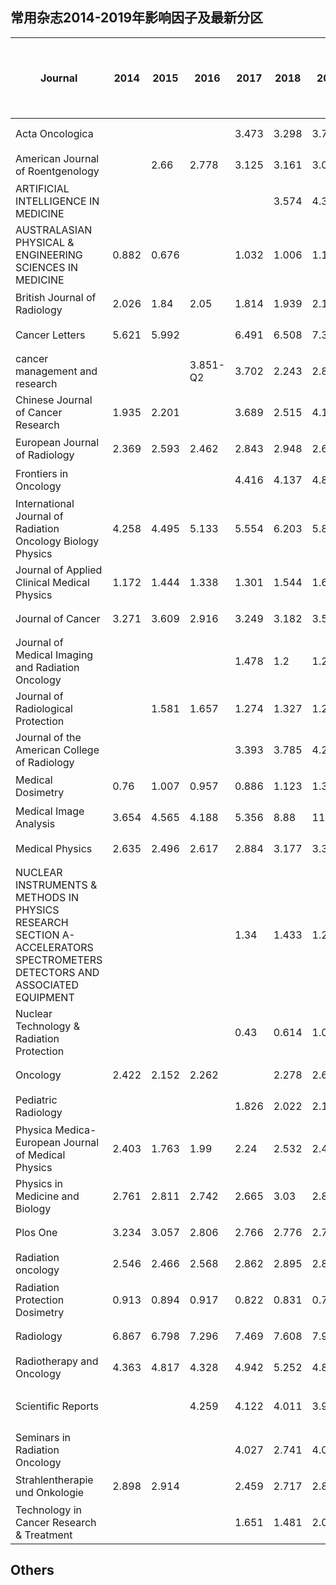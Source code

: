 <!--
## Welcome to GitHub Pages

You can use the [editor on GitHub](https://github.com/StevendeLiu/reasearch.stevendeliu.io/edit/gh-pages/index.md) to maintain and preview the content for your website in Markdown files.
Whenever you commit to this repository, GitHub Pages will run [Jekyll](https://jekyllrb.com/) to rebuild the pages in your site, from the content in your Markdown files.


### Markdown

Markdown is a lightweight and easy-to-use syntax for styling your writing. It includes conventions for

```markdown
Syntax highlighted code block

# Header 1
## Header 2
### Header 3

- Bulleted
- List

1. Numbered
2. List

**Bold** and _Italic_ and `Code` text

[Link](url) and ![Image](src)
```

For more details see [GitHub Flavored Markdown](https://guides.github.com/features/mastering-markdown/).

### Jekyll Themes

Your Pages site will use the layout and styles from the Jekyll theme you have selected in your [repository settings](https://github.com/StevendeLiu/reasearch.stevendeliu.io/settings). The name of this theme is saved in the Jekyll `_config.yml` configuration file.

### Support or Contact

Having trouble with Pages? Check out our [documentation](https://docs.github.com/categories/github-pages-basics/) or [contact support](https://github.com/contact) and we’ll help you sort it out.
-->
## 常用杂志2014-2019年影响因子及最新分区
| Journal                                                                                                                   | 2014  | 2015  | 2016     | 2017  | 2018  | 2019   | 最新分区（科睿唯安/中科院） |
|---------------------------------------------------------------------------------------------------------------------------|-------|-------|----------|-------|-------|--------|-----------------------------|
| Acta Oncologica                                                                                                           |       |       |          | 3.473 | 3.298 | 3.701  | Q2/3区                      |
| American Journal of Roentgenology                                                                                         |       | 2.66  | 2.778    | 3.125 | 3.161 | 3.013  | Q1/3区                      |
| ARTIFICIAL INTELLIGENCE IN MEDICINE                                                                                       |       |       |          |       | 3.574 | 4.383  | Q1/3区                      |
| AUSTRALASIAN PHYSICAL & ENGINEERING SCIENCES IN MEDICINE                                                                  | 0.882 | 0.676 |          | 1.032 | 1.006 | 1.161  | Q4/4区                      |
| British Journal of Radiology                                                                                              | 2.026 | 1.84  | 2.05     | 1.814 | 1.939 | 2.196  | Q3/4区                      |
| Cancer Letters                                                                                                            | 5.621 | 5.992 |          | 6.491 | 6.508 | 7.360  | Q1/1区                      |
| cancer management and research                                                                                            |       |       | 3.851-Q2 | 3.702 | 2.243 | 2.886  | Q2/3区                      |
| Chinese Journal of Cancer Research                                                                                        | 1.935 | 2.201 |          | 3.689 | 2.515 | 4.135  | Q2/3区                      |
| European Journal of Radiology                                                                                             | 2.369 | 2.593 | 2.462    | 2.843 | 2.948 | 2.687  | Q2/3区                      |
| Frontiers in Oncology                                                                                                     |       |       |          | 4.416 | 4.137 | 4.848  | Q2/2区                      |
| International Journal of Radiation Oncology Biology Physics                                                               | 4.258 | 4.495 | 5.133    | 5.554 | 6.203 | 5.859  | Q1/2区                      |
| Journal of Applied Clinical Medical Physics                                                                               | 1.172 | 1.444 | 1.338    | 1.301 | 1.544 | 1.679  | Q4/4区                      |
| Journal of Cancer                                                                                                         | 3.271 | 3.609 | 2.916    | 3.249 | 3.182 | 3.565  | Q2/3区                      |
| Journal of Medical Imaging and Radiation Oncology                                                                         |       |       |          | 1.478 | 1.2   | 1.283  | Q3/4区                      |
| Journal of Radiological Protection                                                                                        |       | 1.581 | 1.657    | 1.274 | 1.327 | 1.261  | Q2/4区                      |
| Journal of the American College of Radiology                                                                              |       |       |          | 3.393 | 3.785 | 4.268  | Q1/3区                      |
| Medical Dosimetry                                                                                                         | 0.76  | 1.007 | 0.957    | 0.886 | 1.123 | 1.396  | Q4/4区                      |
| Medical Image Analysis                                                                                                    | 3.654 | 4.565 | 4.188    | 5.356 | 8.88  | 11.148 | Q1/2区                      |
| Medical Physics                                                                                                           | 2.635 | 2.496 | 2.617    | 2.884 | 3.177 | 3.317  | Q2/3区                      |
| NUCLEAR INSTRUMENTS & METHODS IN PHYSICS RESEARCH SECTION A-ACCELERATORS SPECTROMETERS DETECTORS AND ASSOCIATED EQUIPMENT |       |       |          | 1.34  | 1.433 | 1.265  | Q2/4区                      |
| Nuclear Technology & Radiation Protection                                                                                 |       |       |          | 0.43  | 0.614 | 1.057  | Q4/4区                      |
| Oncology                                                                                                                  | 2.422 | 2.152 | 2.262    |       | 2.278 | 2.642  | Q3/4区                      |
| Pediatric Radiology                                                                                                       |       |       |          | 1.826 | 2.022 | 2.169  | Q2/4区                      |
| Physica Medica-European Journal of Medical Physics                                                                        | 2.403 | 1.763 | 1.99     | 2.24  | 2.532 | 2.485  | Q2/4区                      |
| Physics in Medicine and Biology                                                                                           | 2.761 | 2.811 | 2.742    | 2.665 | 3.03  | 2.883  | Q2/3区                      |
| Plos One                                                                                                                  | 3.234 | 3.057 | 2.806    | 2.766 | 2.776 | 2.740  | Q2/3区                      |
| Radiation oncology                                                                                                        | 2.546 | 2.466 | 2.568    | 2.862 | 2.895 | 2.817  | Q2/3区                      |
| Radiation Protection Dosimetry                                                                                            | 0.913 | 0.894 | 0.917    | 0.822 | 0.831 | 0.773  | Q3/4区                      |
| Radiology                                                                                                                 | 6.867 | 6.798 | 7.296    | 7.469 | 7.608 | 7.931  | Q1/1区                      |
| Radiotherapy and Oncology                                                                                                 | 4.363 | 4.817 | 4.328    | 4.942 | 5.252 | 4.856  | Q1/2区                      |
| Scientific Reports                                                                                                        |       |       | 4.259    | 4.122 | 4.011 | 3.998  | Q1/3区（水刊？）            |
| Seminars in Radiation Oncology                                                                                            |       |       |          | 4.027 | 2.741 | 4.076  | Q1/2区                      |
| Strahlentherapie und Onkologie                                                                                            | 2.898 | 2.914 |          | 2.459 | 2.717 | 2.899  | Q2/3区                      |
| Technology in Cancer Research & Treatment                                                                                 |       |       |          | 1.651 | 1.481 | 2.074  | Q4/4区                      |

## Others
